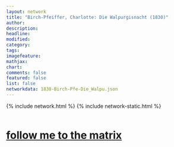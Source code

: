 ```yaml
---
layout: network
title: "Birch-Pfeiffer, Charlotte: Die Walpurgisnacht (1830)"
author:
description:
headline:
modified:
category:
tags: 
imagefeature: 
mathjax: 
chart: 
comments: false
featured: false
list: false
networkdata: 1830-Birch-Pfe-Die_Walpu.json
---
```

{% include network.html %}
{% include network-static.html %}
<div class="row">
  <div class="small-5 small-centered columns"><a href="/matrix151"><h1>follow me to the matrix</h1></a>
</div>
</div>
